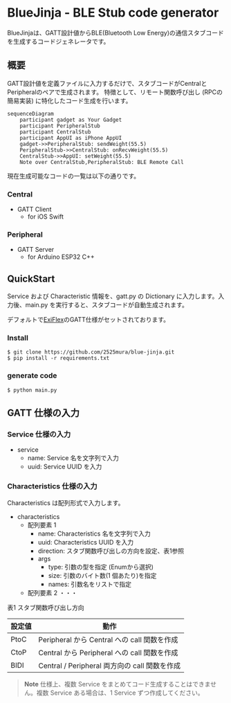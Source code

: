 # BlueJinja - BLE Stub code generator

BlueJinjaは、GATT設計値からBLE(Bluetooth Low Energy)の通信スタブコードを生成するコードジェネレータです。

## 概要
GATT設計値を定義ファイルに入力するだけで、スタブコードがCentralとPeripheralのペアで生成されます。
特徴として、リモート関数呼び出し (RPCの簡易実装) に特化したコード生成を行います。

```mermaid
sequenceDiagram
    participant gadget as Your Gadget
    participant PeripheralStub
    participant CentralStub
    participant AppUI as iPhone AppUI
    gadget->>PeripheralStub: sendWeight(55.5)
    PeripheralStub->>CentralStub: onRecvWeight(55.5)
    CentralStub->>AppUI: setWeight(55.5)
    Note over CentralStub,PeripheralStub: BLE Remote Call
```

現在生成可能なコードの一覧は以下の通りです。

### Central
- GATT Client
  - for iOS Swift

### Peripheral
- GATT Server
  - for Arduino ESP32 C++

## QuickStart
Service および Characteristic 情報を、gatt.py の Dictionary に入力します。入力後、main.py を実行すると、スタブコードが自動生成されます。

デフォルトで[ExiFlex](https://github.com/2525mura/ExiFlex)のGATT仕様がセットされております。

### Install
```terminal
$ git clone https://github.com/2525mura/blue-jinja.git
$ pip install -r requirements.txt
```

### generate code
```terminal
$ python main.py
```

## GATT 仕様の入力

### Service 仕様の入力
- service 
  - name: Service 名を文字列で入力
  - uuid: Service UUID を入力

### Characteristics 仕様の入力
Characteristics は配列形式で入力します。
- characteristics
  - 配列要素 1
    - name: Characteristics 名を文字列で入力
    - uuid: Characteristics UUID を入力
    - direction: スタブ関数呼び出しの方向を設定、表1参照
    - args
      - type: 引数の型を指定 (Enumから選択)
      - size: 引数のバイト数(1 個あたり)を指定
      - names: 引数名をリストで指定
  - 配列要素 2 ・・・

表1 スタブ関数呼び出し方向

| 設定値  | 動作                                   |
|------|--------------------------------------|
| PtoC | Peripheral から Central への call 関数を作成  |
| CtoP | Central から Peripheral への call 関数を作成  |
| BIDI | Central / Peripheral 両方向の call 関数を作成 |

> **Note**
> 仕様上、複数 Service をまとめてコード生成することはできません。複数 Service ある場合は、1 Service ずつ作成してください。
